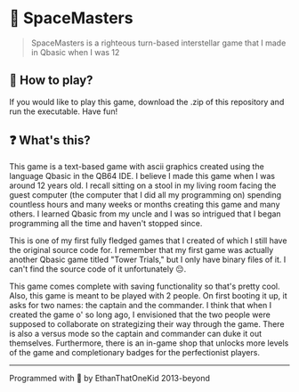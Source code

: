 # 🌌 SpaceMasters
> SpaceMasters is a righteous turn-based interstellar game that I made in Qbasic when I was 12

## 💾 How to play?
If you would like to play this game, download the .zip of this repository and run the executable. Have fun!

## ❓ What's this?
This game is a text-based game with ascii graphics created using the language Qbasic in the QB64 IDE. I believe I made this game when I was around 12 years old. I recall sitting on a stool in my living room facing the guest computer (the computer that I did all my programming on) spending countless hours and many weeks or months creating this game and many others. I learned Qbasic from my uncle and I was so intrigued that I began programming all the time and haven't stopped since.

This is one of my first fully fledged games that I created of which I still have the original source code for. I remember that my first game was actually another Qbasic game titled "Tower Trials," but I only have binary files of it. I can't find the source code of it unfortunately 😔.

This game comes complete with saving functionality so that's pretty cool. Also, this game is meant to be played with 2 people. On first booting it up, it asks for two names: the captain and the commander. I think that when I created the game o' so long ago, I envisioned that the two people were supposed to collaborate on strategizing their way through the game. There is also a versus mode so the captain and commander can duke it out themselves. Furthermore, there is an in-game shop that unlocks more levels of the game and completionary badges for the perfectionist players.

----

Programmed with 💖 by EthanThatOneKid 2013-beyond
